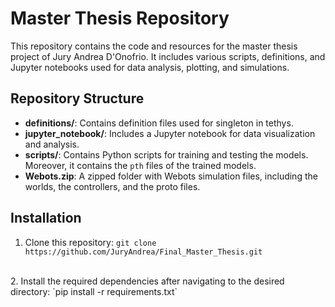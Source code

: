 # Master Thesis Repository

This repository contains the code and resources for the master thesis project of Jury Andrea D'Onofrio. It includes various scripts, definitions, and Jupyter notebooks used for data analysis, plotting, and simulations.

## Repository Structure

- **definitions/**: Contains definition files used for singleton in tethys.
- **jupyter_notebook/**: Includes a Jupyter notebook for data visualization and analysis.
- **scripts/**: Contains Python scripts for training and testing the models. Moreover, it contains the `pth` files of the trained models.
- **Webots.zip**: A zipped folder with Webots simulation files, including the worlds, the controllers, and the proto files.

## Installation

1. Clone this repository:
    `git clone https://github.com/JuryAndrea/Final_Master_Thesis.git`
<br>
2. Install the required dependencies after navigating to the desired directory:
    `pip install -r requirements.txt`


